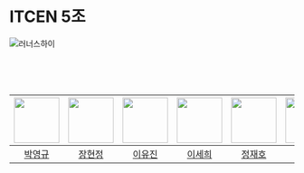 # ITCEN 5조


![러너스하이](https://github.com/user-attachments/assets/ff643a37-6b31-4e61-9805-625a68dc2d67)





<br><br><br>


|<img src="https://avatars.githubusercontent.com/u/103935448?v=4" width = 80>|<img src="https://avatars.githubusercontent.com/u/88546743?v=4" width = 80>|<img src="https://avatars.githubusercontent.com/u/77917850?v=4" width = 80>|<img src="https://avatars.githubusercontent.com/u/91319157?v=4" width= 80>|<img src="https://avatars.githubusercontent.com/u/209725045?v=4" width = 80>|<img src="https://avatars.githubusercontent.com/u/211451519?v=4" width=80>|
|:---:|:---:|:---:|:---:|:---:|:---:|
|[박영규](https://github.com/Bzeromo)|[장현정](https://github.com/JangGusWjd)|[이유진](https://github.com/uzz99)|[이세희](https://github.com/2-say)|[정재호](https://github.com/jjh050713)|[이도현](https://github.com/twocold2)|

